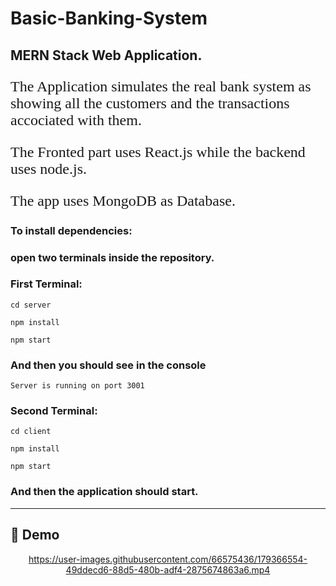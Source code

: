 # Basic-Banking-System

<h2> MERN Stack Web Application. </h2>

<p style="font-size:1.5rem ; font-family:'Times-New-Roman'">The Application simulates the real bank system as showing all the customers and the transactions accociated with them.</p>

<p style="font-size:1.5rem ; font-family:'Times-New-Roman'">The Fronted part uses React.js while the backend uses node.js.</p>

<p style="font-size:1.5rem ; font-family:'Times-New-Roman'">The app uses MongoDB as Database.</p>

<h3> To install dependencies: </h3>

<h3> open two terminals inside the repository. </h3>

<h3> First Terminal: </h3>

```
cd server

npm install

npm start
```

<h3>And then you should see in the console</h3>

```
Server is running on port 3001
```

<h3> Second Terminal: </h3>

```
cd client

npm install

npm start
```

<h3>And then the application should start.</h3>

<hr>

<!-- <video src="./assets/demo.mp4" style="width:80%"></video> -->

<!-- [![Watch the video]("./assets/background home.jpg")](https://www.youtube.com/watch?v=6fpBC1Oy7oU) -->

## 🎥 Demo<a name = "demo"></a>

<div name = "demo" align="center" width=1189>
  
<!-- ![GIFDemo](README/videos/Demo1.mp4) -->
https://user-images.githubusercontent.com/66575436/179366554-49ddecd6-88d5-480b-adf4-2875674863a6.mp4

</div>
